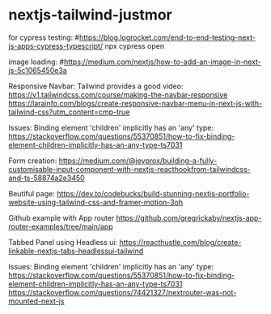 # nextjs-tailwind-justmor

for cypress testing: 
#https://blog.logrocket.com/end-to-end-testing-next-js-apps-cypress-typescript/
npx cypress open

image loading:
#https://medium.com/nextjs/how-to-add-an-image-in-next-js-5c1065450e3a

Responsive Navbar: Tailwind provides a good video:
https://v1.tailwindcss.com/course/making-the-navbar-responsive
https://larainfo.com/blogs/create-responsive-navbar-menu-in-next-js-with-tailwind-css?utm_content=cmp-true

Issues:
Binding element 'children' implicitly has an 'any' type: https://stackoverflow.com/questions/55370851/how-to-fix-binding-element-children-implicitly-has-an-any-type-ts7031

Form creation:
https://medium.com/@jeyprox/building-a-fully-customisable-input-component-with-nextjs-reacthookfrom-tailwindcss-and-ts-58874a2e3450

Beutiful page:
https://dev.to/codebucks/build-stunning-nextjs-portfolio-website-using-tailwind-css-and-framer-motion-3oh

Github example with App router
https://github.com/gregrickaby/nextjs-app-router-examples/tree/main/app

Tabbed Panel using Headless ui:
https://reacthustle.com/blog/create-linkable-nextjs-tabs-headlessui-tailwind

Issues:
Binding element 'children' implicitly has an 'any' type: https://stackoverflow.com/questions/55370851/how-to-fix-binding-element-children-implicitly-has-an-any-type-ts7031
https://stackoverflow.com/questions/74421327/nextrouter-was-not-mounted-next-js

